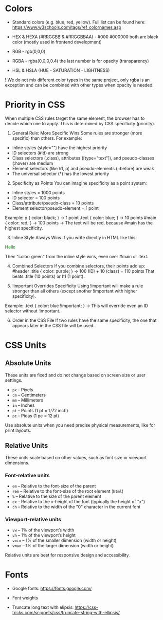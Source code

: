 # Colors
* Standard colors (e.g. blue, red, yellow). Full list can be found here: https://www.w3schools.com/tags/ref_colornames.asp

* HEX & HEXA (#RRGGBB & #RRGGBBAA) - #000 #000000 both are black color (mostly used in frontend development)

* RGB - rgb(0,0,0)
* RGBA - rgba(0,0,0,0.4) the last number is for opacity (transparency)

* HSL & HSLA (HUE - SATURATION - LIGHTNESS)

! We do not mix different color types in the same project, only rgba is an exception and can be combined with other types when opacity is needed.


# Priority in CSS

When multiple CSS rules target the same element, the browser has to decide which one to apply. This is determined by CSS specificity (priority).

1. General Rule: More Specific Wins
   Some rules are stronger (more specific) than others. For example:

* Inline styles (style="") have the highest priority
* ID selectors (#id) are strong
* Class selectors (.class), attributes (\[type="text"]), and pseudo-classes (\:hover) are medium
* Element selectors (like h1, p) and pseudo-elements (::before) are weak
* The universal selector (\*) has the lowest priority

2. Specificity as Points
   You can imagine specificity as a point system:

* Inline styles = 1000 points
* ID selector = 100 points
* Class/attribute/pseudo-class = 10 points
* Element selector/pseudo-element = 1 point

Example:
p { color: black; }         → 1 point
.text { color: blue; }      → 10 points
\#main { color: red; }       → 100 points
→ The text will be red, because #main has the highest specificity.

3. Inline Style Always Wins
   If you write directly in HTML like this:

<p style="color: green" class="text" id="main">Hello</p>  
Then "color: green" from the inline style wins, even over #main or .text.

4. Combined Selectors
   If you combine selectors, their points add up:
   \#header .title { color: purple; }
   → 100 (ID) + 10 (class) = 110 points
   That beats .title (10 points) or h1 (1 point).

5. !important Overrides Specificity
   Using !important will make a rule stronger than all others (except another !important with higher specificity).

Example:
.text { color: blue !important; }
→ This will override even an ID selector without !important.

6. Order in the CSS File
   If two rules have the same specificity, the one that appears later in the CSS file will be used.



# CSS Units

## Absolute Units

These units are fixed and do not change based on screen size or user settings.

* `px` – Pixels
* `cm` – Centimeters
* `mm` – Millimeters
* `in` – Inches
* `pt` – Points (1 pt = 1/72 inch)
* `pc` – Picas (1 pc = 12 pt)

Use absolute units when you need precise physical measurements, like for print layouts.

## Relative Units

These units scale based on other values, such as font size or viewport dimensions.

### Font-relative units

* `em` – Relative to the font-size of the parent
* `rem` – Relative to the font-size of the root element (`html`)
* `%` – Relative to the size of the parent element
* `ex` – Relative to the x-height of the font (typically the height of "x")
* `ch` – Relative to the width of the "0" character in the current font

### Viewport-relative units

* `vw` – 1% of the viewport’s width
* `vh` – 1% of the viewport’s height
* `vmin` – 1% of the smaller dimension (width or height)
* `vmax` – 1% of the larger dimension (width or height)

Relative units are best for responsive design and accessibility.



# Fonts

* Google fonts: https://fonts.google.com/

* Font weights

* Truncate long text with elipsis: https://css-tricks.com/snippets/css/truncate-string-with-ellipsis/
